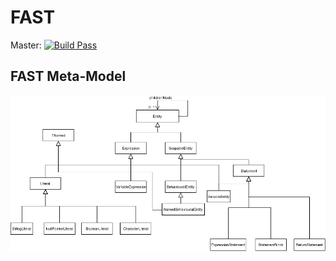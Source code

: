 # FAST

Master: [![Build Pass](https://travis-ci.org/moosetechnology/FAST.svg?branch=master)](https://travis-ci.org/moosetechnology/FAST)

## FAST Meta-Model

![FAST Meta-model](./doc/images/FAST-Meta-Model.png)
